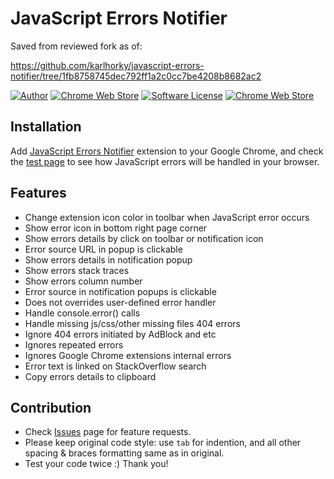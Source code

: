 # JavaScript Errors Notifier

Saved from reviewed fork as of:

https://github.com/karlhorky/javascript-errors-notifier/tree/1fb8758745dec792ff1a2c0cc7be4208b8682ac2

[![Author](http://img.shields.io/badge/author-@barbushin-blue.svg?style=flat-square)](https://www.linkedin.com/in/barbushin)
[![Chrome Web Store](https://img.shields.io/chrome-web-store/v/jafmfknfnkoekkdocjiaipcnmkklaajd.svg?maxAge=2592000&style=flat-square)](https://chrome.google.com/webstore/detail/javascript-errors-notifie/jafmfknfnkoekkdocjiaipcnmkklaajd)
[![Software License](https://img.shields.io/badge/license-MIT-brightgreen.svg?style=flat-square)](LICENSE)
[![Chrome Web Store](https://img.shields.io/chrome-web-store/d/jafmfknfnkoekkdocjiaipcnmkklaajd.svg?maxAge=86400&style=flat-square)](https://chrome.google.com/webstore/detail/javascript-errors-notifie/jafmfknfnkoekkdocjiaipcnmkklaajd)

## Installation

Add [JavaScript Errors Notifier](https://chrome.google.com/webstore/detail/javascript-errors-notifie/jafmfknfnkoekkdocjiaipcnmkklaajd) extension to your Google Chrome, and check the [test page](http://consle.com/instance/examples/#handle_javascript_errors) to see how JavaScript errors will be handled in your browser.

## Features

* Change extension icon color in toolbar when JavaScript error occurs
* Show error icon in bottom right page corner
* Show errors details by click on toolbar or notification icon
* Error source URL in popup is clickable
* Show errors details in notification popup
* Show errors stack traces
* Show errors column number
* Error source in notification popups is clickable
* Does not overrides user-defined error handler
* Handle console.error() calls
* Handle missing js/css/other missing files 404 errors
* Ignore 404 errors initiated by AdBlock and etc
* Ignores repeated errors
* Ignores Google Chrome extensions internal errors
* Error text is linked on StackOverflow search
* Copy errors details to clipboard

## Contribution

* Check [Issues](https://github.com/barbushin/javascript-errors-notifier/issues) page for feature requests.
* Please keep original code style: use `tab` for indention, and all other spacing & braces formatting same as in original.
* Test your code twice :) Thank you!
